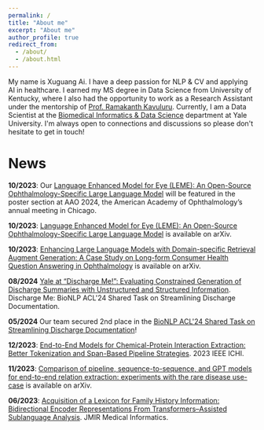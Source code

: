 ```yaml
---
permalink: /
title: "About me"
excerpt: "About me"
author_profile: true
redirect_from: 
  - /about/
  - /about.html
---
```


My name is Xuguang Ai. I have a deep passion for NLP & CV and applying AI in healthcare. I earned my MS degree in Data Science from University of Kentucky, where I also had the opportunity to work as a Research Assistant under the mentorship of [Prof. Ramakanth Kavuluru](https://www.engr.uky.edu/directory/kavuluru-ramakanth). Currently, I am a Data Scientist at the [Biomedical Informatics & Data Science](https://medicine.yale.edu/biomedical-informatics-data-science/) department at Yale University. I'm always open to connections and discussions so please don't hesitate to get in touch!

News
======

**10/2023**: Our [Language Enhanced Model for Eye (LEME): An Open-Source Ophthalmology-Specific Large Language Model](https://aao.apprisor.org/apsSession.cfm?id=PO419) will be featured in the poster section at AAO 2024, the American Academy of Ophthalmology’s annual meeting in Chicago.

**10/2023**: [Language Enhanced Model for Eye (LEME): An Open-Source Ophthalmology-Specific Large Language Model](https://arxiv.org/abs/2410.03740) is available on arXiv.

**10/2023**: [Enhancing Large Language Models with Domain-specific Retrieval Augment Generation: A Case Study on Long-form Consumer Health Question Answering in Ophthalmology](https://arxiv.org/abs/2409.13902) is available on arXiv.

**08/2024** [Yale at “Discharge Me!”: Evaluating Constrained Generation of Discharge Summaries with Unstructured and Structured Information](https://aclanthology.org/2024.bionlp-1.64/). Discharge Me: BioNLP ACL'24 Shared Task on Streamlining Discharge Documentation.

**05/2024** Our team secured 2nd place in the [BioNLP ACL'24 Shared Task on Streamlining Discharge Documentation](https://physionet.org/content/discharge-me/1.3/)!

**12/2023**: [End-to-End Models for Chemical-Protein Interaction Extraction: Better Tokenization and Span-Based Pipeline Strategies](https://ieeexplore.ieee.org/document/10337159). 2023 IEEE ICHI.

**11/2023**: [Comparison of pipeline, sequence-to-sequence, and GPT models for end-to-end relation extraction: experiments with the rare disease use-case](https://arxiv.org/abs/2311.13729) is available on arXiv.

**06/2023**: [Acquisition of a Lexicon for Family History Information: Bidirectional Encoder Representations From Transformers–Assisted Sublanguage Analysis](https://medinform.jmir.org/2023/1/e48072). JMIR Medical Informatics.
